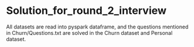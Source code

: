 # Solution_for_round_2_interview

All datasets are read into pyspark dataframe, and the questions mentioned in Churn/Questions.txt are solved in the Churn dataset and Personal dataset.
